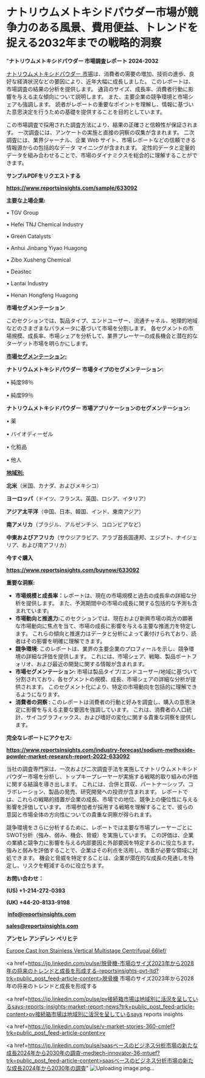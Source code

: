 # ナトリウムメトキシドパウダー市場が競争力のある風景、費用便益、トレンドを捉える2032年までの戦略的洞察

"<strong>ナトリウムメトキシドパウダー 市場調査レポート 2024-2032</strong>

<a href=https://www.reportsinsights.com/sample/633092>ナトリウムメトキシドパウダー 市場</a>は、消費者の需要の増加、技術の進歩、良好な経済状況などの要因により、近年大幅に成長しました。 このレポートは、市場調査の結果の分析を提供します。 通貨のサイズ、成長率、消費者行動に影響を与える主な傾向について説明します。 また、主要企業の競争環境と市場シェアも強調します。 読者がレポートの重要なポイントを理解し、情報に基づいた意思決定を行うための基礎を提供することを目的としています。

この市場調査で採用された調査方法により、結果の正確さと信頼性が保証されます。 一次調査には、アンケートの実施と直接の洞察の収集が含まれます。 二次調査には、業界ジャーナル、企業 Web サイト、市場レポートなどの信頼できる情報源からの包括的なデータ マイニングが含まれます。 定性的データと定量的データを組み合わせることで、市場のダイナミクスを総合的に理解することができます。

<strong><b>サンプルPDFをリクエストする</b></strong>

<a href=https://www.reportsinsights.com/sample/633092><strong><u>https://www.reportsinsights.com/sample/633092</u></strong></a>

<strong>主要な上場企業:</strong>

• TGV Group

• Hefei TNJ Chemical Industry

• Green Catalysts

• Anhui Jinbang Yiyao Huagong

• Zibo Xusheng Chemical

• Deastec

• Lantai Industry

• Henan Hongfeng Huagong

<strong>市場セグメンテーション</strong>

このセクションでは、製品タイプ、エンドユーザー、流通チャネル、地理的地域などのさまざまなパラメータに基づいて市場を分割します。 各セグメントの市場規模、成長率、市場シェアを分析して、業界プレーヤーの成長機会と潜在的なターゲット市場を明らかにします。

<strong><u>市場セグメンテーション</u></strong><strong><u>:</u></strong>

<strong>ナトリウムメトキシドパウダー 市場タイプのセグメンテーション:</strong>

• 純度98％

• 純度99％

<strong>ナトリウムメトキシドパウダー 市場アプリケーションのセグメンテーション:</strong>

• 薬

• バイオディーゼル

• 化粧品

• 他人

<strong><u>地域別</u></strong><strong><u>:</u></strong>

<strong>北米</strong>（米国、カナダ、およびメキシコ）

<strong>ヨーロッパ</strong>（ドイツ、フランス、英国、ロシア、イタリア）

<strong>アジア太平洋</strong>（中国、日本、韓国、インド、東南アジア）

<strong>南アメリカ</strong>（ブラジル、アルゼンチン、コロンビアなど）

<strong>中東およびアフリカ</strong>（サウジアラビア、アラブ首長国連邦、エジプト、ナイジェリア、および南アフリカ）

<strong>今すぐ購入</strong>

<a href=https://www.reportsinsights.com/buynow/633092><strong><u>https://www.reportsinsights.com/buynow/633092</u></strong></a>

<strong>重要な洞察:</strong>
<ul>
  <li><strong>市場規模と成長率：</strong>レポートは、現在の市場規模と過去の成長率の詳細な分析を提供します。 また、予測期間中の市場の成長に関する包括的な予測も含まれています。</li>
  <li><strong>市場動向と推進力:</strong>このセクションでは、現在および新興市場の両方の顕著な市場動向に焦点を当て、市場の成長に影響を与える主要な推進力を特定します。 これらの傾向と推進力はデータと分析によって裏付けられており、読者はその影響を明確に理解できます。</li>
  <li><strong>競争環境</strong>: このレポートは、業界の主要企業のプロフィールを示し、競争環境の詳細な評価を提供します。 これには、市場シェア、戦略、製品ポートフォリオ、および最近の開発に関する情報が含まれます。</li>
  <li><strong>市場セグメンテーション: </strong>市場は製品タイプ/エンドユーザー/地域に基づいて分割されており、各セグメントの規模、成長、市場シェアの詳細な分析が提供されます。 このセグメント化により、特定の市場動向を包括的に理解できるようになります。</li>
  <li><strong>消費者の洞察 : </strong>このレポートは消費者の行動と好みを調査し、購入の意思決定に影響を与える主要な要因を強調しています。 これは、消費者の人口統計、サイコグラフィックス、および嗜好の変化に関する貴重な洞察を提供します。</li>
</ul>
<strong>完全なレポートにアクセス:</strong>

<a href=https://www.reportsinsights.com/industry-forecast/sodium-methoxide-powder-market-research-report-2022-633092><strong><u><b>https://www.reportsinsights.com/industry-forecast/sodium-methoxide-powder-market-research-report-2022-633092</b></u></strong></a>

当社の調査専門家は、一次および二次調査手法を実施してナトリウムメトキシドパウダー市場を分析し、トップキープレーヤーが実施する戦略的取り組みの評価に関する結論を導き出します。 これには、合併と買収、パートナーシップ、コラボレーション、製品の発売、研究開発への投資が含まれます。 レポートでは、これらの戦略的措置が企業の成長、市場での地位、競争上の優位性に与える影響を評価しています。 市場参加者が採用する戦略を理解することで、彼らの意図と市場全体の方向性についての貴重な洞察が得られます。

競争環境をさらに分析するために、レポートでは主要な市場プレーヤーごとにSWOT分析（強み、弱み、機会、脅威）を実施しています。 この評価は、企業の業績と競争力に影響を与える内部要因と外部要因を特定するのに役立ちます。 強みと弱みを評価することで、企業はその利点を活用し、改善が必要な領域に対処できます。 機会と脅威を特定することは、企業が潜在的な成長の見通しを特定し、リスクを軽減するのに役立ちます。

<strong>お問い合わせ：</strong>

<strong>(US) +1-214-272-0393</strong>

<strong>(UK) +44-20-8133-9198</strong>

<strong> </strong><a href=info@reportsinsights.com><strong><u>info@reportsinsights.com</u></strong></a>

<a href=sales@reportsinsights.com><strong><u>sales@reportsinsights.com</u></strong></a>

<strong>アンセレ アンデレン ベリヒテ</strong>

<a href=https://www.linkedin.com/pulse/europe-cast-iron-stainless-vertical-multistage-centrifugal-66ief/>Europe Cast Iron Stainless Vertical Multistage Centrifugal 66Ief/</a>

<a href=https://jp.linkedin.com/pulse/脱骨機-市場のサイズ2023年から2028年の将来のトレンドと成長を形成する-reportsinsights-pvt-ltd?trk=public_post_feed-article-content>脱骨機 市場のサイズ2023年から2028年の将来のトレンドと成長を形成する</a>

<a href=https://jp.linkedin.com/pulse/pv接続箱市場は地域別に活況を呈しているsays-reports-insights-market-report-news?trk=public_post_feed-article-content>pv接続箱市場は地域別に活況を呈しているsays reports insights</a>

<a href=https://jp.linkedin.com/pulse/v-market-stories-360-cmlef?trk=public_post_feed-article-content>v</a>

<a href=https://jp.linkedin.com/pulse/saasベースのビジネス分析市場の新たな成長2024年から2030年の調査-medtech-innovator-36-mtuef?trk=public_post_feed-article-content>saasベースのビジネス分析市場の新たな成長2024年から2030年の調査</a>"
![Uploading image.png…]()
